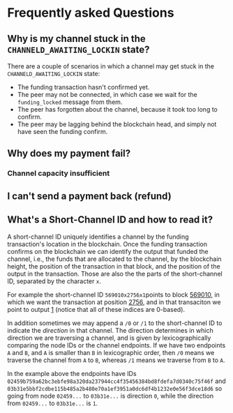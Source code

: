 # Frequently asked Questions

## Why is my channel stuck in the `CHANNELD_AWAITING_LOCKIN` state?

There are a couple of scenarios in which a channel may get stuck in the `CHANNELD_AWAITING_LOCKIN` state:

 - The funding transaction hasn't confirmed yet.
 - The peer may not be connected, in which case we wait for the `funding_locked` message from them.
 - The peer has forgotten about the channel, because it took too long to confirm.
 - The peer may be lagging behind the blockchain head, and simply not have seen the funding confirm.


## Why does my payment fail?

### Channel capacity insufficient

## I can't send a payment back (refund)

## What's a Short-Channel ID and how to read it?

A short-channel ID uniquely identifies a channel by the funding transaction's location in the blockchain.
Once the funding transaction confirms on the blockchain we can identify the output that funded the channel, i.e., the funds that are allocated to the channel, by the blockchain height, the position of the transaction in that block, and the position of the output in the transaction.
Those are also the the parts of the short-channel ID, separated by the character `x`.

For example the short-channel ID `569010x2756x1`points to block [569010][scid-569010], in which we want the transaction at position [2756][scid-569010x2756], and in that transaciton we point to output [1][scid-569010x2756x1] (notice that all of these indices are 0-based).

In addition sometimes we may append a `/0` or `/1` to the short-channel ID to indicate the _direction_ in that channel.
The direction determines in which direction we are traversing a channel, and is given by lexicographically comparing the node IDs or the channel endpoints.
If we have two endpoints `A` and `B`, and `A` is smaller than `B` in lexicographic order, then `/0` means we traverse the channel from `A` to `B`, whereas `/1` means we traverse from `B` to `A`.

In the example above the endpoints have IDs `02459b759a62bc3ebfe98a320da237944cc4f35456384bd8fdefa7d0340c75f46f` and `03b31e5bbf2cdbe115b485a2b480e70a1ef3951a0dc6df4b1232e0e56f3dce18d6` so going from node `02459...` to `03b31e...` is direction `0`, while the direction from `02459...` to `03b31e...` is `1`.



[scid-569010]: https://blockstream.info/block/00000000000000000006220694c9428c212b06d33595b0e9dd8e698fafe379e5
[scid-569010x2756]:https://blockstream.info/tx/50441d0110c8f95e0d463a7665f7583356ea42f515c262525790152e03edf5f7
[scid-569010x2756x1]:https://blockstream.info/tx/50441d0110c8f95e0d463a7665f7583356ea42f515c262525790152e03edf5f7?output:1
